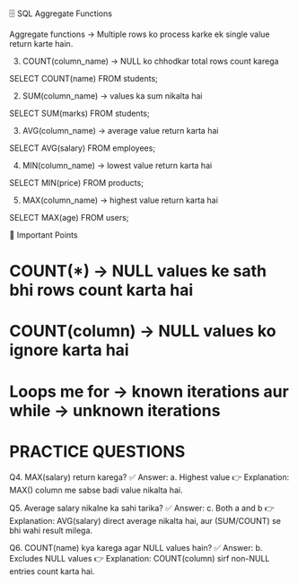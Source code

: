  🗄 SQL Aggregate Functions

Aggregate functions → Multiple rows ko process karke ek single value return karte hain.

3. COUNT(column_name) → NULL ko chhodkar total rows count karega

SELECT COUNT(name) FROM students;


2. SUM(column_name) → values ka sum nikalta hai

SELECT SUM(marks) FROM students;


3. AVG(column_name) → average value return karta hai

SELECT AVG(salary) FROM employees;


4. MIN(column_name) → lowest value return karta hai

SELECT MIN(price) FROM products;


5. MAX(column_name) → highest value return karta hai

SELECT MAX(age) FROM users;

🔑 Important Points

# COUNT(*) → NULL values ke sath bhi rows count karta hai

# COUNT(column) → NULL values ko ignore karta hai

# Loops me for → known iterations aur while → unknown iterations


# PRACTICE QUESTIONS

Q4. MAX(salary) return karega?
✅ Answer: a. Highest value
👉 Explanation: MAX() column me sabse badi value nikalta hai.

Q5. Average salary nikalne ka sahi tarika?
✅ Answer: c. Both a and b
👉 Explanation: AVG(salary) direct average nikalta hai, aur (SUM/COUNT) se bhi wahi result milega.

Q6. COUNT(name) kya karega agar NULL values hain?
✅ Answer: b. Excludes NULL values
👉 Explanation: COUNT(column) sirf non-NULL entries count karta hai.
